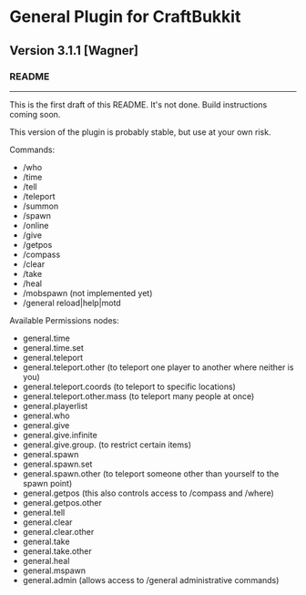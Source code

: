 # General Plugin for CraftBukkit #
## Version 3.1.1 [Wagner]
### README
- - -
This is the first draft of this README. It's not done. Build instructions coming soon.

This version of the plugin is probably stable, but use at your own risk.

Commands:

* /who
* /time
* /tell
* /teleport
* /summon
* /spawn
* /online
* /give
* /getpos
* /compass
* /clear
* /take
* /heal
* /mobspawn (not implemented yet)
* /general reload|help|motd

Available Permissions nodes:

* general.time
* general.time.set
* general.teleport
* general.teleport.other (to teleport one player to another where neither is you)
* general.teleport.coords (to teleport to specific locations)
* general.teleport.other.mass (to teleport many people at once)
* general.playerlist
* general.who
* general.give
* general.give.infinite
* general.give.group.<groupname> (to restrict certain items)
* general.spawn
* general.spawn.set
* general.spawn.other (to teleport someone other than yourself to the spawn point)
* general.getpos (this also controls access to /compass and /where)
* general.getpos.other
* general.tell
* general.clear
* general.clear.other
* general.take
* general.take.other
* general.heal
* general.mspawn
* general.admin (allows access to /general administrative commands)